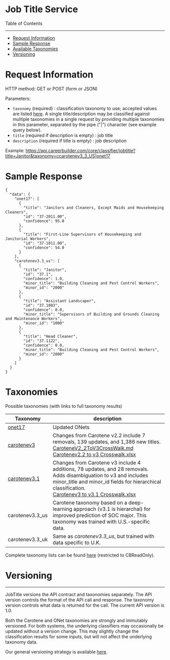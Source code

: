 Job Title Service
=============

Table of Contents
_________
- [Request Information](#request-information)
- [Sample Response](#sample-response)
- [Available Taxonomies](#taxonomies)
- [Versioning](#versioning)


# Request Information

HTTP method: GET or POST (form or JSON)

Parameters:

* `taxonomy` (required) : classification taxonomy to use; accepted values are listed [here](#taxonomies). A single title/description may be classified against multiple taxonomies in a single request by providing multiple taxonomies in this parameter, separated by the pipe ("|") character (see example query below).
* `title` (required if description is empty) : job title
* `description` (required if title is empty) : job description

Example: https://api.careerbuilder.com/core/classifier/jobtitle?title=Janitor&taxonomy=ccarotenev3_3_US|onet17
# Sample Response
```
{
  "data": {
    "onet17": [
      {
        "title": "Janitors and Cleaners, Except Maids and Housekeeping Cleaners",
        "id": "37-2011.00",
        "confidence": 95.0
      },
      {
        "title": "First-Line Supervisors of Housekeeping and Janitorial Workers",
        "id": "37-1011.00",
        "confidence": 54.0
      }
    ],
    "carotenev3.3_us": [
      {
        "title": "Janitor",
        "id": "37.1",
        "confidence": 1.0,
        "minor_title": "Building Cleaning and Pest Control Workers",
        "minor_id": "2000"
      },
      {
        "title": "Assistant Landscaper",
        "id": "37.1083",
        "confidence": 0.0,
        "minor_title": "Supervisors of Building and Grounds Cleaning and Maintenance Workers",
        "minor_id": "1000"
      },
      {
        "title": "Head Cleaner",
        "id": "37.1122",
        "confidence": 0.0,
        "minor_title": "Building Cleaning and Pest Control Workers",
        "minor_id": "2000"
      }
    ]
  }
}
```

# Taxonomies
Possible taxonomies (with links to full taxonomy results)

| Taxonomy | description |
|----------|--------------|
| [onet17](https://github.com/cbdr/DataScienceAPITaxonomies/blob/master/JobTitle/oNet17.md) | Updated ONets |
| [carotenev3](https://github.com/cbdr/DataScienceAPITaxonomies/blob/master/JobTitle/CaroteneV3.md) | Changes from Carotene v2.2 include 7 removals, 139 updates, and 1,386 new titles.  <br> [CaroteneV2_2ToV3CrossWalk.md](https://github.com/cbdr/DataScienceAPITaxonomies/blob/master/JobTitle/CaroteneV2_2ToV3CrossWalk.md)<br> [Carotenev2.2 to v3 Crosswalk.xlsx](https://github.com/cbdr/DataScienceAPITaxonomies/blob/master/JobTitle/Carotenev2.2%20to%20v3%20Crosswalk.xlsx)|
| [carotenev3.1](https://github.com/cbdr/DataScienceAPITaxonomies/blob/master/JobTitle/CaroteneV3.1.csv) | Changes from Carotene v3 include 4 additions, 78 updates, and 28 removals. Adds disambiguation to v3 and includes minor_title and minor_id fields for hierarchical classification. <br>[Carotenev3 to v3.1 Crosswalk.xlsx](https://github.com/cbdr/DataScienceAPITaxonomies/blob/master/JobTitle/Carotenev3%20to%20v3.1%20Crosswalk.xlsx)
| carotenev3.3_us | Carotene taxonomy based on a deep-learning approach (v3.1 is hierarchal) for improved prediction of SOC major. This taxonomy was trained with U.S.-specific data.
| carotenev3.3_uk | Same as _carotenev3.3_us_, but trained with data specific to U.K.

Complete taxonomy lists can be found [here](https://github.com/cbdr/DataScienceAPITaxonomies/tree/master/JobTitle) (restricted to CBReadOnly).

# Versioning
-----------
JobTitle versions the API contract and taxonomies separately. The API version controls the format of the API call and response. The taxonomy version controls what data is returned for the call. The current API version is 1.0.

Both the Carotene and ONet taxonomies are strongly and immutably versioned. For both systems, the underlying classifiers may occasionally be updated without a version change. This may slightly change the classification results for some inputs, but will not affect the underlying taxonomy data.

Our general versioning strategy is available [here](/Versioning.md).

